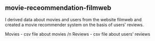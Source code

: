 ## movie-receommendation-filmweb

I derived data about movies and users from the website filmweb and created a movie recommender system on the basis of users' reviews.

Movies - csv file about movies /n
Reviews - csv file about users' reviews
